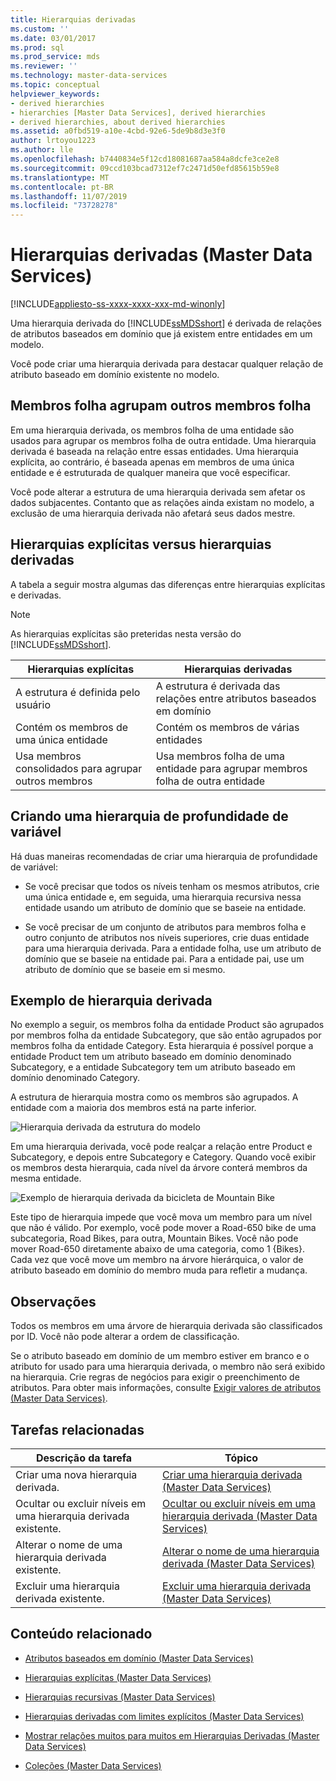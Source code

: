 ```yaml
---
title: Hierarquias derivadas
ms.custom: ''
ms.date: 03/01/2017
ms.prod: sql
ms.prod_service: mds
ms.reviewer: ''
ms.technology: master-data-services
ms.topic: conceptual
helpviewer_keywords:
- derived hierarchies
- hierarchies [Master Data Services], derived hierarchies
- derived hierarchies, about derived hierarchies
ms.assetid: a0fbd519-a10e-4cbd-92e6-5de9b8d3e3f0
author: lrtoyou1223
ms.author: lle
ms.openlocfilehash: b7440834e5f12cd18081687aa584a8dcfe3ce2e8
ms.sourcegitcommit: 09ccd103bcad7312ef7c2471d50efd85615b59e8
ms.translationtype: MT
ms.contentlocale: pt-BR
ms.lasthandoff: 11/07/2019
ms.locfileid: "73728278"
---
```

# <a name="derived-hierarchies-master-data-services"></a>Hierarquias derivadas (Master Data Services)

[!INCLUDE[appliesto-ss-xxxx-xxxx-xxx-md-winonly](../includes/appliesto-ss-xxxx-xxxx-xxx-md-winonly.md)]

  Uma hierarquia derivada do [!INCLUDE[ssMDSshort](../includes/ssmdsshort-md.md)] é derivada de relações de atributos baseados em domínio que já existem entre entidades em um modelo.  
  
 Você pode criar uma hierarquia derivada para destacar qualquer relação de atributo baseado em domínio existente no modelo.  
  
## <a name="leaf-members-group-other-leaf-members"></a>Membros folha agrupam outros membros folha  
 Em uma hierarquia derivada, os membros folha de uma entidade são usados para agrupar os membros folha de outra entidade. Uma hierarquia derivada é baseada na relação entre essas entidades. Uma hierarquia explícita, ao contrário, é baseada apenas em membros de uma única entidade e é estruturada de qualquer maneira que você especificar.  
  
 Você pode alterar a estrutura de uma hierarquia derivada sem afetar os dados subjacentes. Contanto que as relações ainda existam no modelo, a exclusão de uma hierarquia derivada não afetará seus dados mestre.  
  
## <a name="explicit-hierarchies-versus-derived-hierarchies"></a>Hierarquias explícitas versus hierarquias derivadas  
 A tabela a seguir mostra algumas das diferenças entre hierarquias explícitas e derivadas.  
  
> [!NOTE]  
>  As hierarquias explícitas são preteridas nesta versão do [!INCLUDE[ssMDSshort](../includes/ssmdsshort-md.md)].  
  
|Hierarquias explícitas|Hierarquias derivadas|  
|--------------------------|-------------------------|  
|A estrutura é definida pelo usuário|A estrutura é derivada das relações entre atributos baseados em domínio|  
|Contém os membros de uma única entidade|Contém os membros de várias entidades|  
|Usa membros consolidados para agrupar outros membros|Usa membros folha de uma entidade para agrupar membros folha de outra entidade|  
  
## <a name="creating-a-variable-depth-hierarchy"></a>Criando uma hierarquia de profundidade de variável  
 Há duas maneiras recomendadas de criar uma hierarquia de profundidade de variável:  
  
-   Se você precisar que todos os níveis tenham os mesmos atributos, crie uma única entidade e, em seguida, uma hierarquia recursiva nessa entidade usando um atributo de domínio que se baseie na entidade.  
  
-   Se você precisar de um conjunto de atributos para membros folha e outro conjunto de atributos nos níveis superiores, crie duas entidade para uma hierarquia derivada. Para a entidade folha, use um atributo de domínio que se baseie na entidade pai. Para a entidade pai, use um atributo de domínio que se baseie em si mesmo.  
  
## <a name="derived-hierarchy-example"></a>Exemplo de hierarquia derivada  
 No exemplo a seguir, os membros folha da entidade Product são agrupados por membros folha da entidade Subcategory, que são então agrupados por membros folha da entidade Category. Esta hierarquia é possível porque a entidade Product tem um atributo baseado em domínio denominado Subcategory, e a entidade Subcategory tem um atributo baseado em domínio denominado Category.  
  
 A estrutura de hierarquia mostra como os membros são agrupados. A entidade com a maioria dos membros está na parte inferior.  
  
 ![Hierarquia derivada da estrutura do modelo](../master-data-services/media/mds-conc-derived-hierarchy-structure.gif "Hierarquia derivada da estrutura do modelo")  
  
 Em uma hierarquia derivada, você pode realçar a relação entre Product e Subcategory, e depois entre Subcategory e Category. Quando você exibir os membros desta hierarquia, cada nível da árvore conterá membros da mesma entidade.  
  
 ![Exemplo de hierarquia derivada da bicicleta de Mountain Bike](../master-data-services/media/mds-conc-derived-hierarchy-example.gif "Exemplo de hierarquia derivada da bicicleta de Mountain Bike")  
  
 Este tipo de hierarquia impede que você mova um membro para um nível que não é válido. Por exemplo, você pode mover a Road-650 bike de uma subcategoria, Road Bikes, para outra, Mountain Bikes. Você não pode mover Road-650 diretamente abaixo de uma categoria, como 1 {Bikes}. Cada vez que você move um membro na árvore hierárquica, o valor de atributo baseado em domínio do membro muda para refletir a mudança.  
  
## <a name="notes"></a>Observações  
 Todos os membros em uma árvore de hierarquia derivada são classificados por ID. Você não pode alterar a ordem de classificação.  
  
 Se o atributo baseado em domínio de um membro estiver em branco e o atributo for usado para uma hierarquia derivada, o membro não será exibido na hierarquia. Crie regras de negócios para exigir o preenchimento de atributos. Para obter mais informações, consulte [Exigir valores de atributos &#40;Master Data Services&#41;](../master-data-services/require-attribute-values-master-data-services.md).  
  
## <a name="related-tasks"></a>Tarefas relacionadas  
  
|Descrição da tarefa|Tópico|  
|----------------------|-----------|  
|Criar uma nova hierarquia derivada.|[Criar uma hierarquia derivada &#40;Master Data Services&#41;](../master-data-services/create-a-derived-hierarchy-master-data-services.md)|  
|Ocultar ou excluir níveis em uma hierarquia derivada existente.|[Ocultar ou excluir níveis em uma hierarquia derivada &#40;Master Data Services&#41;](../master-data-services/hide-or-delete-levels-in-a-derived-hierarchy-master-data-services.md)|  
|Alterar o nome de uma hierarquia derivada existente.|[Alterar o nome de uma hierarquia derivada &#40;Master Data Services&#41;](../master-data-services/change-a-derived-hierarchy-name-master-data-services.md)|  
|Excluir uma hierarquia derivada existente.|[Excluir uma hierarquia derivada &#40;Master Data Services&#41;](../master-data-services/delete-a-derived-hierarchy-master-data-services.md)|  
  
## <a name="related-content"></a>Conteúdo relacionado  
  
-   [Atributos baseados em domínio &#40;Master Data Services&#41;](../master-data-services/domain-based-attributes-master-data-services.md)  
  
-   [Hierarquias explícitas &#40;Master Data Services&#41;](../master-data-services/explicit-hierarchies-master-data-services.md)  
  
-   [Hierarquias recursivas &#40;Master Data Services&#41;](../master-data-services/recursive-hierarchies-master-data-services.md)  
  
-   [Hierarquias derivadas com limites explícitos &#40;Master Data Services&#41;](../master-data-services/derived-hierarchies-with-explicit-caps-master-data-services.md)  
  
-   [Mostrar relações muitos para muitos em Hierarquias Derivadas &#40;Master Data Services&#41;](../master-data-services/show-many-to-many-relationships-in-derived-hierarchies-master-data-services.md)  
  
-   [Coleções &#40;Master Data Services&#41;](../master-data-services/collections-master-data-services.md)  
  
  
